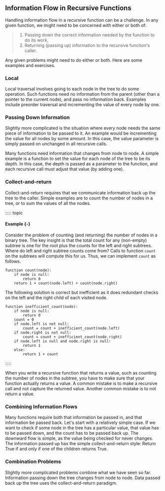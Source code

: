 
## Information Flow in Recursive Functions

Handling information flow in a recursive function can be a challenge. In
any given function, we might need to be concerned with either or both
of:

> 1.  Passing down the correct information needed by the function to do
>     its work,
> 2.  Returning (passing up) information to the recursive function's
>     caller.

Any given problems might need to do either or both. Here are some
examples and exercises.

### Local

Local traversal involves going to each node in the tree to do some
operation. Such functions need no information from the parent (other
than a pointer to the current node), and pass no information back.
Examples include preorder traversal and incrementing the value of every
node by one.

### Passing Down Information

Slightly more complicated is the situation where every node needs the
same piece of information to be passed to it. An example would be
incrementing the value for all nodes by some amount. In this case, the
value parameter is simply passed on unchanged in all recursive calls.

Many functions need information that changes from node to node. A simple
example is a function to set the value for each node of the tree to be
its depth. In this case, the depth is passed as a parameter to the
function, and each recursive call must adjust that value (by adding
one).

<!-- ### Binary Tree Set Depth Exercise -->

### Collect-and-return

Collect-and-return requires that we communicate information back up the
tree to the caller. Simple examples are to count the number of nodes in
a tree, or to sum the values of all the nodes.

::::: topic
#### Example {-}

Consider the problem of counting (and returning) the number of nodes in
a binary tree. The key insight is that the total count for any
(non-empty) subtree is one for the root plus the counts for the left and
right subtrees. Where do left and right subtree counts come from? Calls
to function `count` on the subtrees will compute this for us. Thus, we
can implement `count` as follows.

    function count(node):
        if node is null: 
            return 0
        return 1 + count(node.left) + count(node.right)

The following solution is correct but inefficient as it does redundant
checks on the left and the right child of each visited node.

    function inefficient_count(node):
        if node is null: 
            return 0
        count = 0
        if node.left is not null:
            count = count + inefficient_count(node.left)
        if node.right is not null:
            count = count + inefficient_count(node.right)
        if node.left is null and node.right is null:
            return 1
        else:
            return 1 + count

:::::

When you write a recursive function that returns a value, such as
counting the number of nodes in the subtree, you have to make sure that
your function actually returns a value. A common mistake is to make a
recursive call and not capture the returned value. Another common
mistake is to not return a value.

<inlineav id="BinaryTreeMistakesCON" src="Binary/BinaryTreeMistakesCON.js" name="Binary Tree Common Mistakes Slideshow" links="Binary/WriteTrav.css"/>

<!-- ### Binary Tree Check Sum Exercise -->

<!-- ### Binary Tree Leaf Nodes Count Exercise -->

<!-- ### Binary Tree Sum Nodes Exercise -->


### Combining Information Flows

Many functions require both that information be passed in, and that
information be passed back. Let's start with a relatively simple case.
If we want to check if some node in the tree has a particular value,
that value has to be passed down, and the count has to be passed back
up. The downward flow is simple, as the value being checked for never
changes. The information passed up has the simple collect-and-return
style: Return True if and only if one of the children returns True.

<!-- ### Binary Tree Check Value Exercise -->

### Combination Problems

Slightly more complicated problems combine what we have seen so far.
Information passing down the tree changes from node to node. Data passed
back up the tree uses the collect-and-return paradigm.

<!-- ### Binary Tree Height Exercise -->

<!-- ### Binary Tree Get Difference Exercise -->

<!-- ### Binary Tree Has Path Sum Exercise -->

